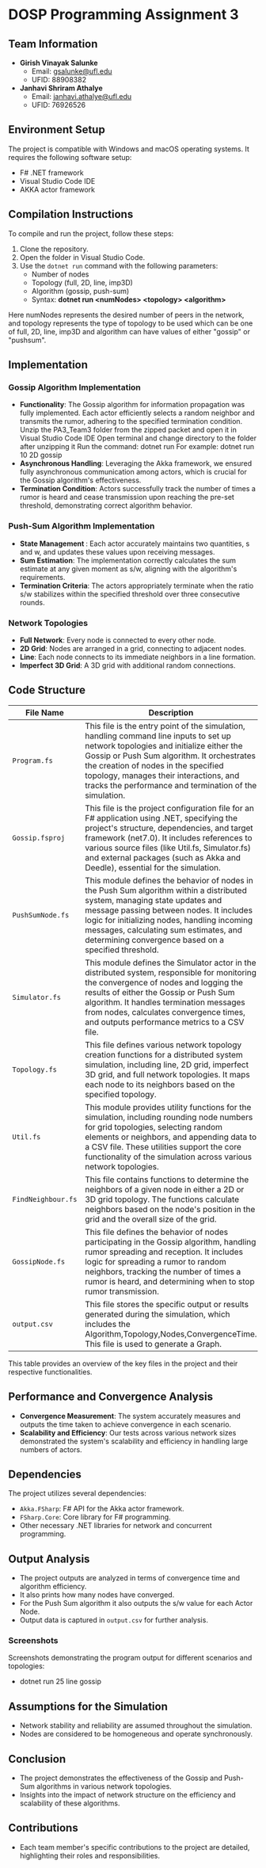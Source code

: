 # DOSP Programming Assignment 3

## Team Information

- **Girish Vinayak Salunke**
  - Email: gsalunke@ufl.edu
  - UFID: 88908382
- **Janhavi Shriram Athalye**
  - Email: janhavi.athalye@ufl.edu
  - UFID: 76926526

## Environment Setup

The project is compatible with Windows and macOS operating systems. It requires the following software setup:

- F# .NET framework
- Visual Studio Code IDE
- AKKA actor framework

## Compilation Instructions

To compile and run the project, follow these steps:

1. Clone the repository.
2. Open the folder in Visual Studio Code.
3. Use the `dotnet run` command with the following parameters: 
   - Number of nodes
   - Topology (full, 2D, line, imp3D)
   - Algorithm (gossip, push-sum)
   - Syntax: <b> dotnet run \<numNodes> \<topology> \<algorithm> </b>

Here numNodes represents the desired number of peers in the network, and topology represents the type of topology to be used which can be one of full, 2D, line, imp3D and algorithm can have values of either "gossip" or "pushsum".

## Implementation

### Gossip Algorithm Implementation
 - <b>Functionality</b>: The Gossip algorithm for information propagation was fully implemented. Each actor efficiently selects a random neighbor and transmits the rumor, adhering to the specified termination condition.
Unzip the PA3_Team3 folder from the zipped packet and open it in Visual Studio Code IDE Open terminal and change directory to the folder after unzipping it
Run the command: dotnet run <numNodes> <topology> <algorithm> For example: dotnet run 10 2D gossip
- <b> Asynchronous Handling</b>: Leveraging the Akka framework, we ensured fully asynchronous communication among actors, which is crucial for the Gossip algorithm's effectiveness.
- <b> Termination Condition</b>: Actors successfully track the number of times a rumor is heard and cease transmission upon reaching the pre-set threshold, demonstrating correct algorithm behavior.

### Push-Sum Algorithm Implementation
- <b> State Management </b>: Each actor accurately maintains two quantities, s and w, and updates these values upon
receiving messages.
- <b>Sum Estimation</b>: The implementation correctly calculates the sum estimate at any given moment as s/w, aligning with the algorithm's requirements.
- <b>Termination Criteria</b>: The actors appropriately terminate when the ratio s/w stabilizes within the specified threshold over three consecutive rounds.

### Network Topologies
- <b>Full Network</b>: Every node is connected to every other node.
- <b>2D Grid</b>: Nodes are arranged in a grid, connecting to adjacent nodes.
- <b>Line</b>: Each node connects to its immediate neighbors in a line formation.
- <b>Imperfect 3D Grid</b>: A 3D grid with additional random connections.

## Code Structure

| File Name         | Description |
|-------------------|-------------|
| `Program.fs`      | This file is the entry point of the simulation, handling command line inputs to set up network topologies and initialize either the Gossip or Push Sum algorithm. It orchestrates the creation of nodes in the specified topology, manages their interactions, and tracks the performance and termination of the simulation. |
| `Gossip.fsproj`   | This file is the project configuration file for an F# application using .NET, specifying the project's structure, dependencies, and target framework (net7.0). It includes references to various source files (like Util.fs, Simulator.fs) and external packages (such as Akka and Deedle), essential for the simulation. |
| `PushSumNode.fs`  | This module defines the behavior of nodes in the Push Sum algorithm within a distributed system, managing state updates and message passing between nodes. It includes logic for initializing nodes, handling incoming messages, calculating sum estimates, and determining convergence based on a specified threshold. |
| `Simulator.fs`    | This module defines the Simulator actor in the distributed system, responsible for monitoring the convergence of nodes and logging the results of either the Gossip or Push Sum algorithm. It handles termination messages from nodes, calculates convergence times, and outputs performance metrics to a CSV file. |
| `Topology.fs`     | This file defines various network topology creation functions for a distributed system simulation, including line, 2D grid, imperfect 3D grid, and full network topologies. It maps each node to its neighbors based on the specified topology. |
| `Util.fs`         | This module provides utility functions for the simulation, including rounding node numbers for grid topologies, selecting random elements or neighbors, and appending data to a CSV file. These utilities support the core functionality of the simulation across various network topologies.|
| `FindNeighbour.fs`| This file contains functions to determine the neighbors of a given node in either a 2D or 3D grid topology. The functions calculate neighbors based on the node's position in the grid and the overall size of the grid. |
| `GossipNode.fs`   | This file defines the behavior of nodes participating in the Gossip algorithm, handling rumor spreading and reception. It includes logic for spreading a rumor to random neighbors, tracking the number of times a rumor is heard, and determining when to stop rumor transmission.|
| `output.csv`      | This file stores the specific output or results generated during the simulation, which includes the Algorithm,Topology,Nodes,ConvergenceTime. This file is used to generate a Graph. |

This table provides an overview of the key files in the project and their respective functionalities.

## Performance and Convergence Analysis

- <b>Convergence Measurement</b>: The system accurately measures and outputs the time taken to achieve
convergence in each scenario.
- <b>Scalability and Efficiency</b>: Our tests across various network sizes demonstrated the system's scalability and efficiency in handling large numbers of actors.

## Dependencies

The project utilizes several dependencies:

- `Akka.FSharp`: F# API for the Akka actor framework.
- `FSharp.Core`: Core library for F# programming.
- Other necessary .NET libraries for network and concurrent programming.

## Output Analysis

- The project outputs are analyzed in terms of convergence time and algorithm efficiency.
- It also prints how many nodes have converged.
- For the Push Sum algorithm it also outputs the s/w value for each Actor Node.
- Output data is captured in `output.csv` for further analysis.

### Screenshots

Screenshots demonstrating the program output for different scenarios and topologies:
- dotnet run 25 line gossip


## Assumptions for the Simulation

- Network stability and reliability are assumed throughout the simulation.
- Nodes are considered to be homogeneous and operate synchronously.

## Conclusion

- The project demonstrates the effectiveness of the Gossip and Push-Sum algorithms in various network topologies.
- Insights into the impact of network structure on the efficiency and scalability of these algorithms.

## Contributions

- Each team member's specific contributions to the project are detailed, highlighting their roles and responsibilities.


